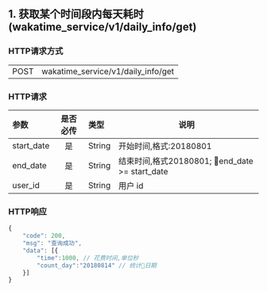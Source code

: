 ## 1. 获取某个时间段内每天耗时(wakatime_service/v1/daily_info/get)

### HTTP请求方式

<table>
    <tr>
        <td>POST </td>
        <td>wakatime_service/v1/daily_info/get</td>
    </tr>
</table>

### HTTP请求

| 参数       | 是否必传 | 类型   | 说明                                           |
| :--------- | :------: | :----- | ---------------------------------------------- |
| start_date | 是       | String | 开始时间,格式:20180801                         |
| end_date   | 是       | String | 结束时间,格式20180801; end_date >= start_date |
| user_id    | 是       | String | 用户 id                                        |

### HTTP响应

``` javascript
{
    "code": 200,
    "msg": "查询成功",
    "data": [{
        "time":1000, // 花费时间,单位秒
        "count_day":"20180814" // 统计日期
    }]
}
```